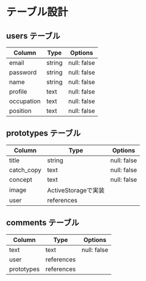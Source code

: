 # テーブル設計

## users テーブル
| Column    | Type   | Options     |
| --------  | ------ | ----------- |
| email     | string | null: false |
| password  | string | null: false |
| name      | string | null: false |
| profile   | text   | null: false |
| occupation| text   | null: false |
| position  | text   | null: false |

## prototypes テーブル 
| Column    | Type         | Options     |
| --------  | ------------ | ----------- |
| title     | string       | null: false |
| catch_copy| text         | null: false |
| concept   | text         | null: false |
| image     | ActiveStorageで実装         |
| user      | references   |             |

## comments テーブル
| Column    | Type         | Options     |
| --------  | ------------ | ----------- |
| text      | text         | null: false |
| user      | references   |             |
| prototypes| references   |             |
